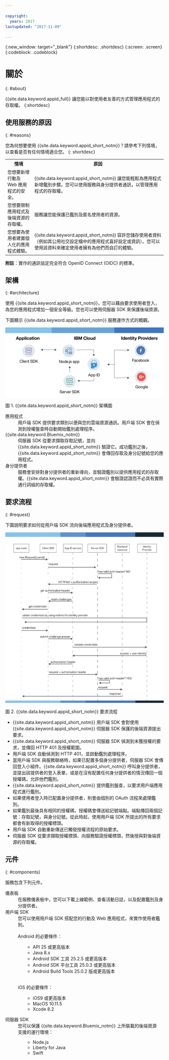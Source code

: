 ```yaml
---

copyright:
  years: 2017
lastupdated: "2017-11-09"

---
```


{:new_window: target="_blank"}
{:shortdesc: .shortdesc}
{:screen: .screen}
{:codeblock: .codeblock}


# 關於
{: #about}

{{site.data.keyword.appid_full}} 讓您能以對使用者友善的方式管理應用程式的存取權。
{:shortdesc}


## 使用服務的原因
{: #reasons}

您為何想要使用 {{site.data.keyword.appid_short_notm}}？請參考下列情境，以查看是否有任何情境適合您。
{: shortdesc}

<table>
  <tr>
    <th> 情境</th>
    <th> 原因</th>
  </tr>
  <tr>
    <td> 您想要新增行動及 Web 應用程式的安全。</td>
    <td> {{site.data.keyword.appid_short_notm}} 讓您能輕鬆為應用程式新增鑑別步驟。您可以使用服務與身分提供者通訊，以管理應用程式的存取權。</td>
  </tr>
  <tr>
    <td> 您想要限制應用程式及後端資源的存取權。</td>
    <td> 服務讓您能保護已鑑別及匿名使用者的資源。</td>
  </tr>
  <tr>
    <td> 您想要為使用者建置個人化的應用程式體驗。</td>
    <td> {{site.data.keyword.appid_short_notm}} 容許您儲存使用者資料（例如其公用社交設定檔中的應用程式喜好設定或資訊）。您可以使用該資料來確定使用者擁有為他們而自訂的體驗。</td>
  </tr>
</table>

**附註**：實作的通訊協定完全符合 OpenID Connect (OIDC) 的標準。


## 架構
{: #architecture}

使用 {{site.data.keyword.appid_short_notm}}，您可以藉由要求使用者登入，為您的應用程式增加一個安全等級。您也可以使用伺服器 SDK 來保護後端資源。

下圖顯示 {{site.data.keyword.appid_short_notm}} 服務運作方式的概觀。


![{{site.data.keyword.appid_short_notm}} 架構圖](/images/appid_architecture2.png)

圖 1. {{site.data.keyword.appid_short_notm}} 架構圖



<dl>
  <dt> 應用程式</dt>
    <dd> 用戶端 SDK 提供要求類別以便與您的雲端資源通訊。用戶端 SDK 會在偵測到授權盤查時自動開始鑑別處理程序。</dd>
  <dt> {{site.data.keyword.Bluemix_notm}} </dt>
    <dd>  伺服器 SDK 從要求擷取存取記號，並向 {{site.data.keyword.appid_short_notm}} 驗證它。成功鑑別之後，{{site.data.keyword.appid_short_notm}} 會傳回存取及身分記號給您的應用程式。</dd>
  <dt> 身分提供者</dt>
    <dd> 服務會安排對身分提供者的重新導向，並驗證鑑別以提供應用程式的存取權。{{site.data.keyword.appid_short_notm}} 會驗證認證而不必具有實際通行詞組的存取權。</dd>
</dl>


## 要求流程
{: #request}

下圖說明要求如何從用戶端 SDK 流向後端應用程式及身分提供者。

![{{site.data.keyword.appid_short_notm}} 要求流程](/images/appidrequestflow.png)

圖 2. {{site.data.keyword.appid_short_notm}} 要求流程


* {{site.data.keyword.appid_short_notm}} 用戶端 SDK 會對使用 {{site.data.keyword.appid_short_notm}} 伺服器 SDK 保護的後端資源提出要求。
* {{site.data.keyword.appid_short_notm}} 伺服器 SDK 偵測到未獲授權的要求，並傳回 HTTP 401 及授權範圍。
* 用戶端 SDK 自動偵測到 HTTP 401，並啟動鑑別處理程序。
* 當用戶端 SDK 與服務聯絡時，如果已配置多個身分提供者，伺服器 SDK 會傳回登入小組件。{{site.data.keyword.appid_short_notm}} 呼叫身分提供者，並提出該提供者的登入表單，或是在沒有配置任何身分提供者的情況傳回一個授權碼，允許他們鑑別。
* {{site.data.keyword.appid_short_notm}} 提供鑑別盤查，以要求用戶端應用程式進行鑑別。
* 如果使用者登入時已配置身分提供者，則會由個別的 OAuth 流程來處理鑑別。
* 如果鑑別最後具有相同的授權碼，授權碼會傳送給記號端點。端點傳回兩個記號：存取記號，與身分記號。從此時起，使用用戶端 SDK 所提出的所有要求都會有新取得的授權標頭。
* 用戶端 SDK 自動重新傳送已觸發授權流程的原始要求。
* 伺服器 SDK 從要求擷取授權標頭、向服務驗證授權標頭，然後授與對後端資源的存取權。


## 元件
{: #components}

服務包含下列元件。

<dl>
  <dt> 儀表板</dt>
    <dd> 在服務儀表板中，您可以下載上線範例、查看活動日誌，以及配置鑑別及身分提供者。</dd>
  <dt> 用戶端 SDK</dt>
    <dd> 您可以使用用戶端 SDK 搭配您的行動及 Web 應用程式，來實作使用者鑑別。</br></br>
    Android 的必要條件：
    <ul><ul><li> API 25 或更高版本</li>
    <li> Java 8.x </li>
    <li> Android SDK 工具 25.2.5 或更高版本</li>
    <li> Android SDK 平台工具 25.0.3 或更高版本</li>
    <li> Android Build Tools 25.0.2 版或更高版本</li></ul></ul></br>
    iOS 的必要條件：
    </br>
    <ul><ul><li> iOS9 或更高版本</li>
    <li> MacOS 10.11.5 </li>
    <li>Xcode 8.2 </li></ul></ul></dd>
  <dt> 伺服器 SDK</dt>
    <dd> 您可以保護 {{site.data.keyword.Bluemix_notm}} 上所裝載的後端資源</br>
    支援的運行環境：
    <ul><ul><li> Node.js </li>
    <li> Liberty for Java </li>
    <li> Swift </li></ul></ul></dd>
</dl>
